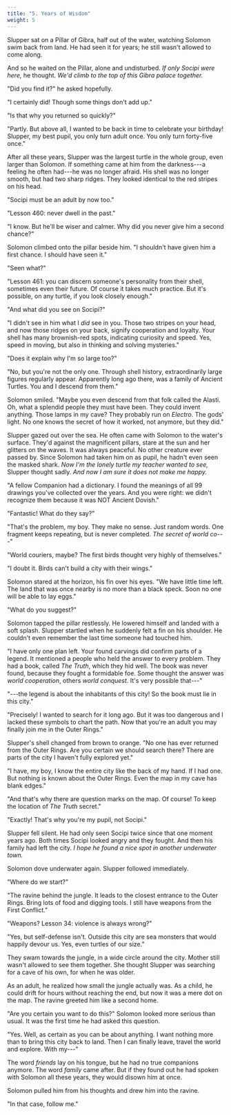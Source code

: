 ```yaml
---
title: "5. Years of Wisdom"
weight: 5
---
```


Slupper sat on a Pillar of Gibra, half out of the water, watching Solomon swim back from land. He had seen it for years; he still wasn't allowed to come along. 

And so he waited on the Pillar, alone and undisturbed. _If only Socipi were here,_ he thought. _We'd climb to the top of this Gibra palace together._

"Did you find it?" he asked hopefully.

"I certainly did! Though some things don't add up."

"Is that why you returned so quickly?"

"Partly. But above all, I wanted to be back in time to celebrate your birthday! Slupper, my best pupil, you only turn adult once. You only turn forty-five once."

After all these years, Slupper was the largest turtle in the whole group, even larger than Solomon. If something came at him from the darkness---a feeling he often had---he was no longer afraid. His shell was no longer smooth, but had two sharp ridges. They looked identical to the red stripes on his head.

"Socipi must be an adult by now too."

"Lesson 460: never dwell in the past."

"I know. But he'll be wiser and calmer. Why did you never give him a second chance?"

Solomon climbed onto the pillar beside him. "I shouldn't have given him a first chance. I should have seen it."

"Seen what?"

"Lesson 461: you can discern someone's personality from their shell, sometimes even their future. Of course it takes much practice. But it's possible, on any turtle, if you look closely enough."

"And what did you see on Socipi?"

"I didn't see in him what I _did_ see in you. Those two stripes on your head, and now those ridges on your back, signify cooperation and loyalty. Your shell has many brownish-red spots, indicating curiosity and speed. Yes, speed in moving, but also in thinking and solving mysteries."

"Does it explain why I'm so large too?"

"No, but you're not the only one. Through shell history, extraordinarily large figures regularly appear. Apparently long ago there, was a family of Ancient Turtles. You and I descend from them."

Solomon smiled. "Maybe you even descend from that folk called the Alasti. Oh, what a splendid people they must have been. They could invent anything. Those lamps in my cave? They probably run on _Electro_. The gods' light. No one knows the secret of how it worked, not anymore, but they did."

Slupper gazed out over the sea. He often came with Solomon to the water's surface. They'd against the magnificent pillars, stare at the sun and her glitters on the waves. It was always peaceful. No other creature ever passed by. Since Solomon had taken him on as pupil, he hadn't even seen the masked shark. _Now I'm the lonely turtle my teacher wanted to see,_ Slupper thought sadly. _And now I am sure it does not make me happy._

"A fellow Companion had a dictionary. I found the meanings of all 99 drawings you've collected over the years. And you were right: we didn't recognize them because it was NOT Ancient Dovish."

"Fantastic! What do they say?"

"That's the problem, my boy. They make no sense. Just random words. One fragment keeps repeating, but is never completed. _The secret of world co---_"

"World couriers, maybe? The first birds thought very highly of themselves."

"I doubt it. Birds can't build a city with their wings."

Solomon stared at the horizon, his fin over his eyes. "We have little time left. The land that was once nearby is no more than a black speck. Soon no one will be able to lay eggs."

"What do you suggest?"

Solomon tapped the pillar restlessly. He lowered himself and landed with a soft splash. Slupper startled when he suddenly felt a fin on his shoulder. He couldn't even remember the last time someone had touched him.

"I have only one plan left. Your found carvings did confirm parts of a legend. It mentioned a people who held the answer to every problem. They had a book, called _The Truth_, which they hid well. The book was never found, because they fought a formidable foe. Some thought the answer was _world cooperation_, others _world conquest_. It's very possible that---"

"---the legend is about the inhabitants of this city! So the book must lie in this city."

"Precisely! I wanted to search for it long ago. But it was too dangerous and I lacked these symbols to chart the path. Now that you're an adult you may finally join me in the Outer Rings."

Slupper's shell changed from brown to orange. "No one has ever returned from the Outer Rings. Are you certain we should search there? There are parts of the city I haven't fully explored yet."

"I have, my boy, I know the entire city like the back of my hand. If I had one. But nothing is known about the Outer Rings. Even the map in my cave has blank edges."

"And that's why there are question marks on the map. Of course! To keep the location of _The Truth_ secret."

"Exactly! That's why you're my pupil, not Socipi."

Slupper fell silent. He had only seen Socipi twice since that one moment years ago. Both times Socipi looked angry and they fought. And then his family had left the city. _I hope he found a nice spot in another underwater town._

Solomon dove underwater again. Slupper followed immediately. 

"Where do we start?"

"The ravine behind the jungle. It leads to the closest entrance to the Outer Rings. Bring lots of food and digging tools. I still have weapons from the First Conflict."

"Weapons? Lesson 34: violence is always wrong?"

"Yes, but self-defense isn't. Outside this city are sea monsters that would happily devour us. Yes, even turtles of our size."

They swam towards the jungle, in a wide circle around the city. Mother still wasn't allowed to see them together. She thought Slupper was searching for a cave of his own, for when he was older.

As an adult, he realized how small the jungle actually was. As a child, he could drift for hours without reaching the end, but now it was a mere dot on the map. The ravine greeted him like a second home.

"Are you certain you want to do this?" Solomon looked more serious than usual. It was the first time he had asked this question.

"Yes. Well, as certain as you can be about anything. I want nothing more than to bring this city back to land. Then I can finally leave, travel the world and explore. With my---"

The word _friends_ lay on his tongue, but he had no true companions anymore. The word _family_ came after. But if they found out he had spoken with Solomon all these years, they would disown him at once.

Solomon pulled him from his thoughts and drew him into the ravine. 

"In that case, follow me."
